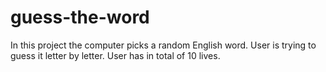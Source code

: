 # guess-the-word
In this project the computer picks a random English word. User is trying to guess it letter by letter. User has in total of 10 lives.
